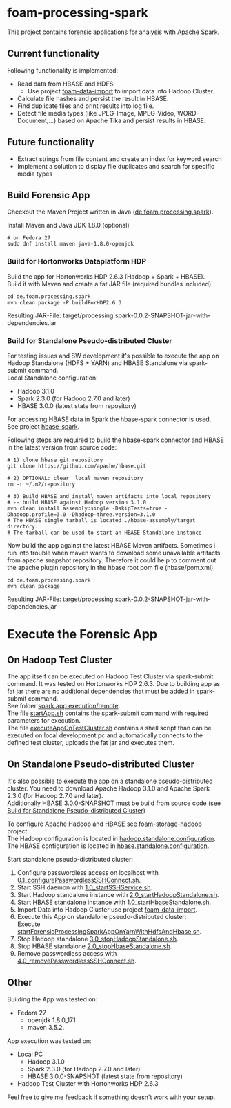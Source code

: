 # foam-processing-spark
This project contains forensic applications for analysis with Apache Spark. 

## Current functionality
Following functionality is implemented:
* Read data from HBASE and HDFS.
  * Use project [foam-data-import](https://github.com/jobusam/foam-data-import) to import data into Hadoop Cluster.
* Calculate file hashes and persist the result in HBASE.
* Find duplicate files and print results into log file.
* Detect file media types (like JPEG-Image, MPEG-Video, WORD-Document,...) based on Apache Tika and persist results in HBASE.

## Future functionality
* Extract strings from file content and create an index for keyword search
* Implement a solution to display file duplicates and search for specific media types

## Build Forensic App
Checkout the Maven Project written in Java ([de.foam.processing.spark](de.foam.processing.spark)).

Install Maven and Java JDK 1.8.0 (optional)
```
# on Fedora 27
sudo dnf install maven java-1.8.0-openjdk 
```

### Build for Hortonworks Dataplatform HDP
Build the app for Hortonworks HDP 2.6.3 (Hadoop + Spark + HBASE).  
Build it with Maven and create a fat JAR file (required bundles included):
```
cd de.foam.processing.spark
mvn clean package -P buildForHDP2.6.3
```
Resulting JAR-File: target/processing.spark-0.0.2-SNAPSHOT-jar-with-dependencies.jar

### Build for Standalone Pseudo-distributed Cluster
For testing issues and SW development it's possible to execute
the app on Hadoop Standalone (HDFS + YARN) and HBASE Standalone via spark-submit command.  
Local Standalone configuration: 
* Hadoop 3.1.0
* Spark 2.3.0 (for Hadoop 2.7.0 and later)
* HBASE 3.0.0 (latest state from repository)

For accessing HBASE data in Spark the hbase-spark connector is used.  
See project [hbase-spark](https://github.com/apache/hbase/tree/master/hbase-spark).

Following steps are required to build the hbase-spark connector and HBASE in the latest version from source code:

```
# 1) clone hbase git repository
git clone https://github.com/apache/hbase.git

# 2) OPTIONAL: clear  local maven repository
rm -r ~/.m2/repository

# 3) Build HBASE and install maven artifacts into local repository
# -- build HBASE against Hadoop version 3.1.0
mvn clean install assembly:single -DskipTests=true -Dhadoop.profile=3.0 -Dhadoop-three.version=3.1.0
# The HBASE single tarball is located ./hbase-assembly/target directory.
# The tarball can be used to start an HBASE Standalone instance 
```
Now build the app against the latest HBASE Maven artifacts. 
Sometimes i run into trouble when maven wants to download some unavailable artifacts from apache snapshot repository.
Therefore it could help to comment out the apache plugin repository in the hbase root pom file (hbase/pom.xml).
```
cd de.foam.processing.spark
mvn clean package 
```
Resulting JAR-File: target/processing.spark-0.0.2-SNAPSHOT-jar-with-dependencies.jar

# Execute the Forensic App

## On Hadoop Test Cluster
The app itself can be executed on Hadoop Test Cluster via spark-submit command.
It was tested on Hortonworks HDP 2.6.3. Due to building app as fat jar there are no additional dependencies
that must be added in spark-submit command.    
See folder [spark.app.execution/remote](spark.app.execution/remote).   
The file [startApp.sh](spark.app.execution/remote/startApp.sh) contains the spark-submit command with required
parameters for execution.      
The file [executeAppOnTestCluster.sh](spark.app.execution/remote/executeAppOnTestCluster.sh) contains a shell script
than can be executed on local development pc and automatically connects to the defined test cluster, uploads the fat jar
and executes them. 

## On Standalone Pseudo-distributed Cluster
It's also possible to execute the app on a standalone pseudo-distributed cluster.
You need to download Apache Hadoop 3.1.0 and Apache Spark 2.3.0 (for Hadoop 2.7.0 and later).   
Additionally HBASE 3.0.0-SNAPSHOT must be build from source code (see [Build for Standalone Pseudo-distributed Cluster](#build-for-standalone-pseudo-distributed-cluster))

To configure Apache Hadoop and HBASE see [foam-storage-hadoop](https://github.com/jobusam/foam-storage-hadoop) project.   
The Hadoop configuration is located in [hadoop.standalone.configuration](https://github.com/jobusam/foam-storage-hadoop/tree/master/hadoop.standalone.configuration).   
The HBASE configuration is located in [hbase.standalone.configuration](https://github.com/jobusam/foam-storage-hadoop/tree/master/hbase.standalone.configuration).   

Start standalone pseudo-distributed cluster:
1. Configure passwordless access on localhost with [0.1_configurePasswordlessSSHConnect.sh](https://github.com/jobusam/foam-storage-hadoop/blob/master/hadoop.standalone.setup/0.1_configurePasswordlessSSHConnect.sh).
2. Start SSH daemon with [1.0_startSSHService.sh](https://github.com/jobusam/foam-storage-hadoop/blob/master/hadoop.standalone.setup/1.0_startSSHService.sh).
3. Start Hadoop standalone instance with [2.0_startHadoopStandalone.sh](https://github.com/jobusam/foam-storage-hadoop/blob/master/hadoop.standalone.setup/2.0_startHadoopStandalone.sh).
4. Start HBASE standalone instance with [1.0_startHbaseStandalone.sh](https://github.com/jobusam/foam-storage-hadoop/blob/master/hbase.standalone.setup/1.0_startHbaseStandalone.sh).
5. Import Data into Hadoop Cluster use project [foam-data-import](https://github.com/jobusam/foam-data-import).
6. Execute this App on standalone pseudo-distributed cluster:   
Execute [startForensicProcessingSparkAppOnYarnWithHdfsAndHbase.sh](spark.app.execution/startForensicProcessingSparkAppOnYarnWithHdfsAndHbase.sh).
7. Stop Hadoop standalone [3.0_stopHadoopStandalone.sh](https://github.com/jobusam/foam-storage-hadoop/blob/master/hadoop.standalone.setup/3.0_stopHadoopStandalone.sh).  
8. Stop HBASE standalone [2.0_stopHbaseStandalone.sh](https://github.com/jobusam/foam-storage-hadoop/blob/master/hbase.standalone.setup/2.0_stopHbaseStandalone.sh).
9. Remove passwordless access with [4.0_removePasswordlessSSHConnect.sh](https://github.com/jobusam/foam-storage-hadoop/blob/master/hadoop.standalone.setup/4.0_removePasswordlessSSHConnect.sh).


## Other
Building the App was tested on:
* Fedora 27 
  * openjdk 1.8.0_171 
  * maven 3.5.2.
  
App execution was tested on:
* Local PC
  * Hadoop 3.1.0
  * Spark 2.3.0 (for Hadoop 2.7.0 and later)
  * HBASE 3.0.0-SNAPSHOT (latest state from repository)
* Hadoop Test Cluster with Hortonworks HDP 2.6.3

Feel free to give me feedback if something doesn't work with your setup.
